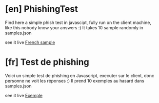 # [en] PhishingTest

Find here a simple phish test in javascipt, fully run on the client machine, like this nobody know your answers :)
It takes 10 sample randomly in samples.json

see it live <a href="https://secnews.physaphae.fr/Didactic/JeuxPhishing_Outlook/"> French sample</a>

# [fr] Test de phishing

Voici un simple test de phishing en Javascript, executer sur le client, donc personne ne voit les réponses :)
Il prend 10 exemples au hasard dans samples.json

see it live <a href="https://secnews.physaphae.fr/Didactic/JeuxPhishing_Outlook/"> Exemple</a>